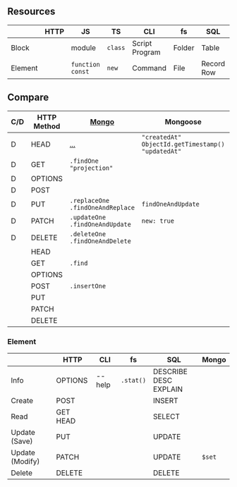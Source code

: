 ## Resources

|         | HTTP | JS                      | TS      | CLI            | fs     | SQL        | noSQL      |
| ------- | ---- | ----------------------- | ------- | -------------- | ------ | ---------- | ---------- |
| Block   |      | module                  | `class` | Script Program | Folder | Table      | Collection |
| Element |      | `function`<br />`const` | `new`   | Command        | File   | Record Row | Document   |

## Compare

| C/D  | HTTP Method | [Mongo](http://mongodb.github.io/node-mongodb-native/3.6/api/Collection.html) | Mongoose                                                     | SQL  |
| ---- | ----------- | ------------------------------------------------------------ | ------------------------------------------------------------ | ---- |
| D    | HEAD        | [...](https://stackoverflow.com/a/47671042/9412937)          | `"createdAt"`<br />`ObjectId.getTimestamp()`<br />`"updatedAt"` |      |
| D    | GET         | `.findOne`<br />`"projection"`                               |                                                              |      |
| D    | OPTIONS     |                                                              |                                                              |      |
| D    | POST        |                                                              |                                                              |      |
| D    | PUT         | `.replaceOne`<br />`.findOneAndReplace`                      | `findOneAndUpdate`                                           |      |
| D    | PATCH       | `.updateOne`<br />`.findOneAndUpdate`                        | `new: true`                                                  |      |
| D    | DELETE      | `.deleteOne`<br />`.findOneAndDelete`                        |                                                              |      |
|      | HEAD        |                                                              |                                                              |      |
|      | GET         | `.find`                                                      |                                                              |      |
|      | OPTIONS     |                                                              |                                                              |      |
|      | POST        | `.insertOne`                                                 |                                                              |      |
|      | PUT         |                                                              |                                                              |      |
|      | PATCH       |                                                              |                                                              |      |
|      | DELETE      |                                                              |                                                              |      |


### Element

|                 | HTTP     | CLI    | fs        | SQL                        | Mongo  |
| --------------- | -------- | ------ | --------- | -------------------------- | ------ |
| Info            | OPTIONS  | --help | `.stat()` | DESCRIBE DESC<br />EXPLAIN |        |
| Create          | POST     |        |           | INSERT                     |        |
| Read            | GET HEAD |        |           | SELECT                     |        |
| Update (Save)   | PUT      |        |           | UPDATE                     |        |
| Update (Modify) | PATCH    |        |           | UPDATE                     | `$set` |
| Delete          | DELETE   |        |           | DELETE                     |        |

